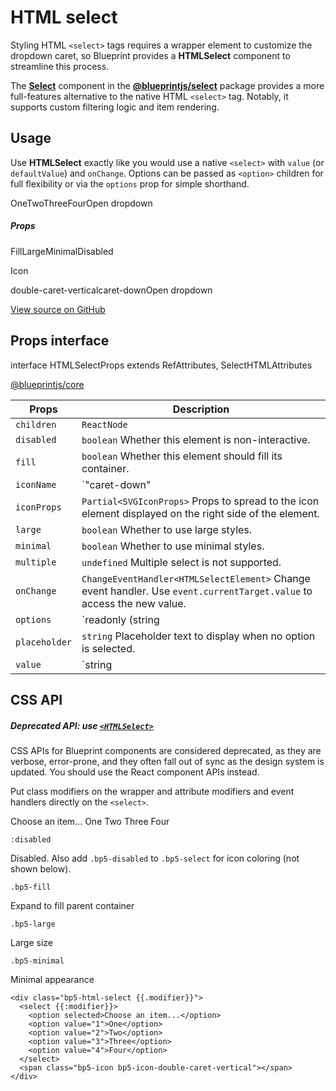 # HTML select

Styling HTML `<select>` tags requires a wrapper element to customize the dropdown caret, so Blueprint provides
a **HTMLSelect** component to streamline this process.

The [**Select**](#select/select-component) component in the [**@blueprintjs/select**](#select)
package provides a more full-features alternative to the native HTML `<select>` tag. Notably, it
supports custom filtering logic and item rendering.

## Usage

Use **HTMLSelect** exactly like you would use a native `<select>` with `value` (or `defaultValue`) and `onChange`.
Options can be passed as `<option>` children for full flexibility or via the `options` prop for simple shorthand.

OneTwoThreeFourOpen dropdown

##### Props

FillLargeMinimalDisabled

Icon 

double-caret-verticalcaret-downOpen dropdown

[View source on GitHub](https://github.com/palantir/blueprint/blob/develop/packages/docs-app/src/examples/core-examples/hTMLSelectExample.tsx)

## Props interface

interface HTMLSelectProps extends RefAttributes<HTMLSelectElement>, SelectHTMLAttributes<HTMLSelectElement>

[@blueprintjs/core](https://github.com/palantir/blueprint/blob/d356c8eea/packages/core/src/components/html-select/htmlSelect.tsx#L28)

| Props | Description |
| --- | --- |
| `children` | `ReactNode` |
| `disabled` | `boolean` Whether this element is non-interactive. |
| `fill` | `boolean` Whether this element should fill its container. |
| `iconName` | `"caret-down" | "double-caret-vertical""double-caret-vertical"` Name of one of the supported icons for this component to display on the right side of the element. |
| `iconProps` | `Partial<SVGIconProps>` Props to spread to the icon element displayed on the right side of the element. |
| `large` | `boolean` Whether to use large styles. |
| `minimal` | `boolean` Whether to use minimal styles. |
| `multiple` | `undefined` Multiple select is not supported. |
| `onChange` | `ChangeEventHandler<HTMLSelectElement>` Change event handler. Use `event.currentTarget.value` to access the new value. |
| `options` | `readonly (string | number | OptionProps<string | number>)[]` Shorthand for supplying options: an array of basic types or `{ label?, value }` objects. If no `label` is supplied, `value` will be used as the label. |
| `placeholder` | `string` Placeholder text to display when no option is selected. |
| `value` | `string | number` Controlled value of this component. |

## CSS API

##### Deprecated API: use [`<HTMLSelect>`](#core/components/html-select)

CSS APIs for Blueprint components are considered deprecated, as they are verbose, error-prone, and they
often fall out of sync as the design system is updated. You should use the React component APIs instead.

Put class modifiers on the wrapper and attribute modifiers and event handlers directly on the `<select>`.

Choose an item...
One
Two
Three
Four

`:disabled`

Disabled. Also add `.bp5-disabled` to `.bp5-select` for icon coloring (not shown below).

`.bp5-fill`

Expand to fill parent container

`.bp5-large`

Large size

`.bp5-minimal`

Minimal appearance

```
<div class="bp5-html-select {{.modifier}}">  
  <select {{:modifier}}>  
    <option selected>Choose an item...</option>  
    <option value="1">One</option>  
    <option value="2">Two</option>  
    <option value="3">Three</option>  
    <option value="4">Four</option>  
  </select>  
  <span class="bp5-icon bp5-icon-double-caret-vertical"></span>  
</div>  

```